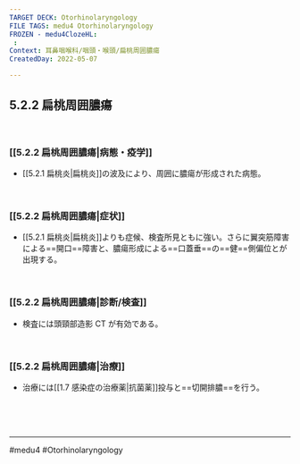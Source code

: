 ```yaml
---
TARGET DECK: Otorhinolaryngology
FILE TAGS: medu4 Otorhinolaryngology
FROZEN - medu4ClozeHL:
 : 
Context: 耳鼻咽喉科/咽頭・喉頭/扁桃周囲膿瘍
CreatedDay: 2022-05-07

---
```


## 5.2.2 扁桃周囲膿瘍

<br>

### [[5.2.2 扁桃周囲膿瘍|病態・疫学]]
* [[5.2.1 扁桃炎|扁桃炎]]の波及により、周囲に膿瘍が形成された病態。

<br>

### [[5.2.2 扁桃周囲膿瘍|症状]]
* [[5.2.1 扁桃炎|扁桃炎]]よりも症候、検査所見ともに強い。さらに翼突筋障害による==開口==障害と、膿瘍形成による==口蓋垂==の==健==側偏位とが出現する。
<!--ID: 1651896783679-->





<br>

### [[5.2.2 扁桃周囲膿瘍|診断/検査]]
* 検査には頭頸部造影 CT が有効である。



<br>

### [[5.2.2 扁桃周囲膿瘍|治療]]
* 治療には[[1.7 感染症の治療薬|抗菌薬]]投与と==切開排膿==を行う。
<!--ID: 1651896783690-->




<br><br><br>

---
#medu4 #Otorhinolaryngology 